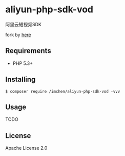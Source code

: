 # aliyun-php-sdk-vod

阿里云短视频SDK

fork by [here](https://github.com/aliyun/aliyun-openapi-php-sdk/tree/master/aliyun-php-sdk-vod)

## Requirements

- PHP 5.3+

## Installing

```shell
$ composer require /imchen/aliyun-php-sdk-vod -vvv
```

## Usage

TODO

## License

Apache License 2.0